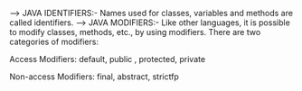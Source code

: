 --> JAVA IDENTIFIERS:- Names used for classes, variables and methods are called identifiers.
--> JAVA MODIFIERS:- Like other languages, it is possible to modify classes, methods, etc., by using modifiers. There are two categories of modifiers:

Access Modifiers: default, public , protected, private

Non-access Modifiers: final, abstract, strictfp

